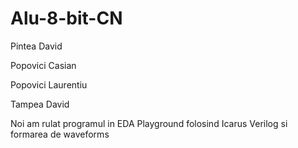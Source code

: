 # Alu-8-bit-CN

Pintea David

Popovici Casian

Popovici Laurentiu

Tampea David

Noi am rulat programul in EDA Playground folosind Icarus Verilog si formarea de waveforms
